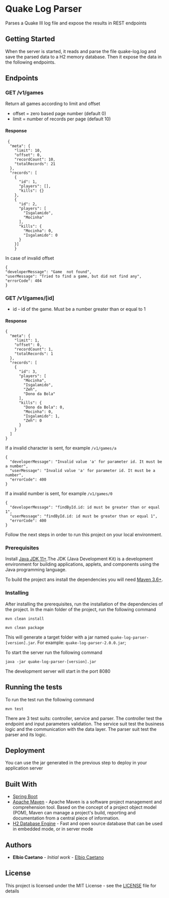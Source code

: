 # Quake Log Parser
Parses a Quake III log file and expose the results in REST endpoints

## Getting Started
When the server is started, it reads and parse the file quake-log.log and save the parsed data to a H2 memory database. Then it expose the data in the following endpoints.

## Endpoints
### GET /v1/games
Return all games according to limit and offset

* offset = zero based page number (default 0)
* limit = number of records per page (default 10)

#### Response
  ```
   {
    "meta": {
      "limit": 10,
      "offset": 0,
      "recordCount": 10,
      "totalRecords": 21
    },
    "records": [
      {
        "id": 1,
        "players": [],
        "kills": {}
      },
      {
        "id": 2,
        "players": [
          "Isgalamido",
          "Mocinha"
        ],
        "kills": {
          "Mocinha": 0,
          "Isgalamido": 0
        }
      }]
      }
  ```
  In case of invalid offset
  ```
  {
  "developerMessage": "Game  not found",
  "userMessage": "Tried to find a game, but did not find any",
  "errorCode": 404
}
```

### GET /v1/games/[id]
* id - id of the game. Must be a number greater than or equal to 1

#### Response
```
{
  "meta": {
    "limit": 1,
    "offset": 0,
    "recordCount": 1,
    "totalRecords": 1
  },
  "records": [
    {
      "id": 3,
      "players": [
        "Mocinha",
        "Isgalamido",
        "Zeh",
        "Dono da Bola"
      ],
      "kills": {
        "Dono da Bola": 0,
        "Mocinha": 0,
        "Isgalamido": 1,
        "Zeh": 0
      }
    }
  ]
}
```

If a invalid character is sent, for example `/v1/games/a`
```
{
  "developerMessage": "Invalid value 'a' for parameter id. It must be a number",
  "userMessage": "Invalid value 'a' for parameter id. It must be a number",
  "errorCode": 400
}
```

If a invalid number is sent, for example `/v1/games/0`
```
{
  "developerMessage": "findById.id: id must be greater than or equal 1",
  "userMessage": "findById.id: id must be greater than or equal 1",
  "errorCode": 400
}
```

Follow the next steps in order to run this project on your local environment.

### Prerequisites

Install [Java JDK 11+](https://www.oracle.com/technetwork/java/javase/downloads/jdk11-downloads-5066655.html).The JDK (Java Development Kit) is a development environment for building applications, applets, and components using the Java programming language.

To build the project ans install the dependencies you will need [Maven 3.6+](https://maven.apache.org/download.cgi).


### Installing

After installing the prerequisites, run the installation of the dependencies of the project. In the main folder of the project, run the following command

```
mvn clean install
```

```
mvn clean package
```
This will generate a target folder with a jar named `quake-log-parser-[version].jar`. For example: `quake-log-parser-2.0.0.jar`;

To start the server run the following command

```
java -jar quake-log-parser-[version].jar
```

The development server will start in the port 8080

## Running the tests

To run the test run the following command

```
mvn test
```

There are 3 test suits: controller, service and parser. The controller test the endpoint and input parameters validation. The service suit test the business logic and the communication with the data layer. The parser suit test the parser and its logic.

## Deployment

You can use the jar generated in the previous step to deploy in your application server

## Built With

* [Spring Boot](https://spring.io/projects/spring-boot)
* [Apache Maven](https://maven.apache.org/index.html) - Apache Maven is a software project management and comprehension tool. Based on the concept of a project object model (POM), Maven can manage a project's build, reporting and documentation from a central piece of information.
* [H2 Database Engine](https://www.h2database.com/html/main.html) - Fast and open source database that can be used in embedded mode, or in server mode
## Authors

* **Elbio Caetano** - *Initial work* - [Elbio Caetano](https://github.com/elbiocaetano)

## License

This project is licensed under the MIT License - see the [LICENSE](LICENSE) file for details
